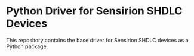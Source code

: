 # Python Driver for Sensirion SHDLC Devices

This repository contains the base driver for Sensirion SHDLC devices as a Python
package.
